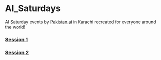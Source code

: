 # AI_Saturdays
AI Saturday events by [Pakistan.ai](https://www.facebook.com/groups/1045006612234229/) in Karachi recreated for everyone around the world!

### [Session 1](https://github.com/PakistanAI/AI_Saturdays/tree/master/session_1)
### [Session 2](https://github.com/PakistanAI/AI_Saturdays/tree/master/session_2)
